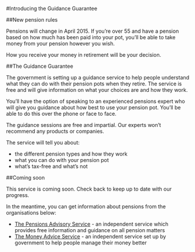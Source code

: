 #Introducing the Guidance Guarantee


##New pension rules

Pensions will change in April 2015. If you’re over 55 and have a pension based on how much has been paid into your pot, you’ll be able to take money from your pension however you wish.

How you receive your money in retirement will be your decision.

##The Guidance Guarantee

The government is setting up a guidance service to help people understand what they can do with their pension pots when they retire. The service is free and will give information on what your choices are and how they work.

You’ll have the option of speaking to an experienced pensions expert who will give you guidance about how best to use your pension pot. You’ll be able to do this over the phone or face to face.

The guidance sessions are free and impartial. Our experts won’t recommend any products or companies.

The service will tell you about:

- the different pension types and how they work
- what you can do with your pension pot
- what’s tax-free and what’s not

##Coming soon

This service is coming soon. Check back to keep up to date with our progress.

In the meantime, you can get information about pensions from the organisations below:

* [The Pensions Advisory Service](http://www.pensionsadvisoryservice.org.uk) - an independent service which provides free information and guidance on all pension matters
* [The Money Advice Service](https://www.moneyadviceservice.org.uk/en) - an independent service set up by government to help people manage their money better
